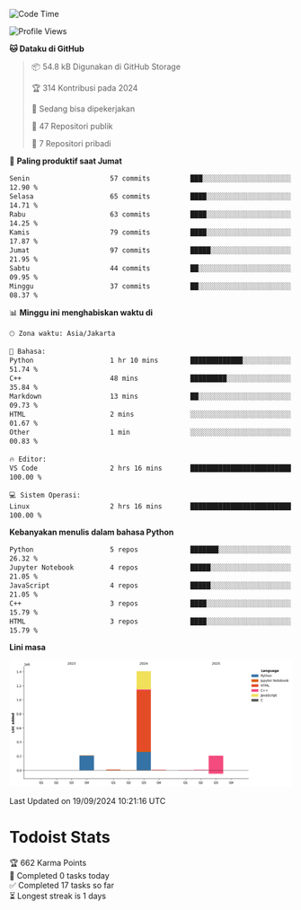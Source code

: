 <!--START_SECTION:waka-->
![Code Time](http://img.shields.io/badge/Code%20Time-37%20hrs%2018%20mins-blue)

![Profile Views](http://img.shields.io/badge/Profil%20dilihat-3-blue)

**🐱 Dataku di GitHub** 

> 📦 54.8 kB Digunakan di GitHub Storage 
 > 
> 🏆 314 Kontribusi pada 2024
 > 
> 💼 Sedang bisa dipekerjakan
 > 
> 📜 47 Repositori publik 
 > 
> 🔑 7 Repositori pribadi 
 > 
📅 **Paling produktif saat Jumat** 

```text
Senin                    57 commits          ███░░░░░░░░░░░░░░░░░░░░░░   12.90 % 
Selasa                   65 commits          ████░░░░░░░░░░░░░░░░░░░░░   14.71 % 
Rabu                     63 commits          ████░░░░░░░░░░░░░░░░░░░░░   14.25 % 
Kamis                    79 commits          ████░░░░░░░░░░░░░░░░░░░░░   17.87 % 
Jumat                    97 commits          █████░░░░░░░░░░░░░░░░░░░░   21.95 % 
Sabtu                    44 commits          ██░░░░░░░░░░░░░░░░░░░░░░░   09.95 % 
Minggu                   37 commits          ██░░░░░░░░░░░░░░░░░░░░░░░   08.37 % 
```


📊 **Minggu ini menghabiskan waktu di** 

```text
🕑︎ Zona waktu: Asia/Jakarta

💬 Bahasa: 
Python                   1 hr 10 mins        █████████████░░░░░░░░░░░░   51.74 % 
C++                      48 mins             █████████░░░░░░░░░░░░░░░░   35.84 % 
Markdown                 13 mins             ██░░░░░░░░░░░░░░░░░░░░░░░   09.73 % 
HTML                     2 mins              ░░░░░░░░░░░░░░░░░░░░░░░░░   01.67 % 
Other                    1 min               ░░░░░░░░░░░░░░░░░░░░░░░░░   00.83 % 

🔥 Editor: 
VS Code                  2 hrs 16 mins       █████████████████████████   100.00 % 

💻 Sistem Operasi: 
Linux                    2 hrs 16 mins       █████████████████████████   100.00 % 
```

**Kebanyakan menulis dalam bahasa Python** 

```text
Python                   5 repos             ███████░░░░░░░░░░░░░░░░░░   26.32 % 
Jupyter Notebook         4 repos             █████░░░░░░░░░░░░░░░░░░░░   21.05 % 
JavaScript               4 repos             █████░░░░░░░░░░░░░░░░░░░░   21.05 % 
C++                      3 repos             ████░░░░░░░░░░░░░░░░░░░░░   15.79 % 
HTML                     3 repos             ████░░░░░░░░░░░░░░░░░░░░░   15.79 % 
```



**Lini masa**

![Lines of Code chart](https://raw.githubusercontent.com/yusuf601/yusuf601/main/assets/bar_graph.png)


 Last Updated on 19/09/2024 10:21:16 UTC
<!--END_SECTION:waka-->
# Todoist Stats

<!-- TODO-IST:START -->
🏆  662 Karma Points           
🌸  Completed 0 tasks today           
✅  Completed 17 tasks so far           
⏳  Longest streak is 1 days
<!-- TODO-IST:END -->
